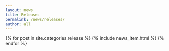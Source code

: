 ```yaml
---
layout: news
title: Releases
permalink: /news/releases/
author: all
---
```

{% for post in site.categories.release %}
  {% include news_item.html %}
{% endfor %}
